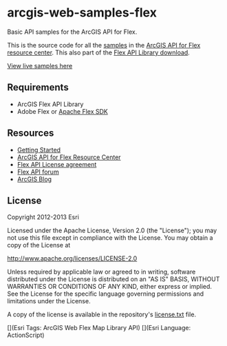 # arcgis-web-samples-flex

Basic API samples for the ArcGIS API for Flex.

This is the source code for all the [samples](http://resources.arcgis.com/en/help/flex-api/samples/) in the  [ArcGIS API for Flex resource center](http://resources.arcgis.com/en/help/flex-api/samples/).  This also part of the [Flex API Library download](http://links.esri.com/flex-api/latest-download).

[View live samples here](http://resources.arcgis.com/en/help/flex-api/samples/)

## Requirements
* ArcGIS Flex API Library
* Adobe Flex or [Apache Flex SDK](http://flex.apache.org/)

## Resources
* [Getting Started](http://resources.arcgis.com/en/help/flex-api/concepts/index.html#/Getting_started/017p0000001q000000/)
* [ArcGIS API for Flex Resource Center](http://links.esri.com/flex)
* [Flex API License agreement](http://www.esri.com/legal/pdfs/mla_e204_e300/english.pdf)
* [Flex API forum](http://forums.arcgis.com/forums/18-ArcGIS-API-for-Flex)
* [ArcGIS Blog](http://blogs.esri.com/esri/arcgis/tag/flex/)

## License
Copyright 2012-2013 Esri

Licensed under the Apache License, Version 2.0 (the "License");
you may not use this file except in compliance with the License.
You may obtain a copy of the License at

   http://www.apache.org/licenses/LICENSE-2.0

Unless required by applicable law or agreed to in writing, software
distributed under the License is distributed on an "AS IS" BASIS,
WITHOUT WARRANTIES OR CONDITIONS OF ANY KIND, either express or implied.
See the License for the specific language governing permissions and
limitations under the License.

A copy of the license is available in the repository's [license.txt](license.txt) file.

[](Esri Tags: ArcGIS Web Flex Map Library API)
[](Esri Language: ActionScript)
